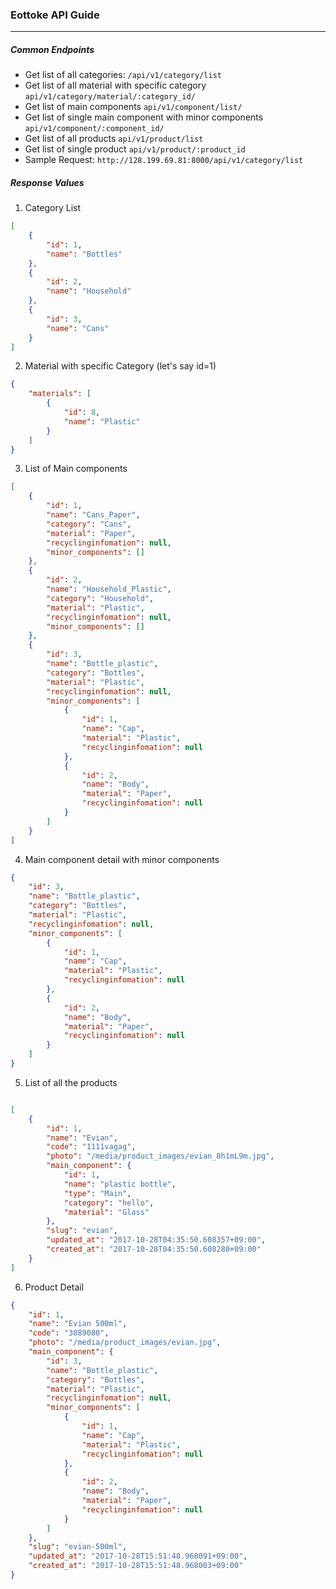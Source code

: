 ### Eottoke API Guide
----

##### Common Endpoints 

- Get list of all categories: `/api/v1/category/list`
- Get list of all material with specific category `api/v1/category/material/:category_id/`
- Get list of main components `api/v1/component/list/`
- Get list of single main component with minor components `api/v1/component/:component_id/`
- Get list of all products `api/v1/product/list`
- Get list of single product `api/v1/product/:product_id`
- Sample Request:  `http://128.199.69.81:8000/api/v1/category/list`

##### Response Values

1. Category List 

```json
[
    {
        "id": 1,
        "name": "Bottles"
    },
    {
        "id": 2,
        "name": "Household"
    },
    {
        "id": 3,
        "name": "Cans"
    }
]

```

2. Material with specific Category (let's say id=1)

```json
{
    "materials": [
        {
            "id": 8,
            "name": "Plastic"
        }
    ]
}

```

3. List of Main components


```json
[
    {
        "id": 1,
        "name": "Cans_Paper",
        "category": "Cans",
        "material": "Paper",
        "recyclinginfomation": null,
        "minor_components": []
    },
    {
        "id": 2,
        "name": "Household_Plastic",
        "category": "Household",
        "material": "Plastic",
        "recyclinginfomation": null,
        "minor_components": []
    },
    {
        "id": 3,
        "name": "Bottle_plastic",
        "category": "Bottles",
        "material": "Plastic",
        "recyclinginfomation": null,
        "minor_components": [
            {
                "id": 1,
                "name": "Cap",
                "material": "Plastic",
                "recyclinginfomation": null
            },
            {
                "id": 2,
                "name": "Body",
                "material": "Paper",
                "recyclinginfomation": null
            }
        ]
    }
]

```

4. Main component detail with minor components

```json
{
    "id": 3,
    "name": "Bottle_plastic",
    "category": "Bottles",
    "material": "Plastic",
    "recyclinginfomation": null,
    "minor_components": [
        {
            "id": 1,
            "name": "Cap",
            "material": "Plastic",
            "recyclinginfomation": null
        },
        {
            "id": 2,
            "name": "Body",
            "material": "Paper",
            "recyclinginfomation": null
        }
    ]
}

```


5. List of all the products

```json

[
    {
        "id": 1,
        "name": "Evian",
        "code": "1111vagag",
        "photo": "/media/product_images/evian_8h1mL9m.jpg",
        "main_component": {
            "id": 1,
            "name": "plastic bottle",
            "type": "Main",
            "category": "hello",
            "material": "Glass"
        },
        "slug": "evian",
        "updated_at": "2017-10-28T04:35:50.608357+09:00",
        "created_at": "2017-10-28T04:35:50.608280+09:00"
    }
]
```

6. Product Detail 

```json
{
    "id": 1,
    "name": "Evian 500ml",
    "code": "3089080",
    "photo": "/media/product_images/evian.jpg",
    "main_component": {
        "id": 3,
        "name": "Bottle_plastic",
        "category": "Bottles",
        "material": "Plastic",
        "recyclinginfomation": null,
        "minor_components": [
            {
                "id": 1,
                "name": "Cap",
                "material": "Plastic",
                "recyclinginfomation": null
            },
            {
                "id": 2,
                "name": "Body",
                "material": "Paper",
                "recyclinginfomation": null
            }
        ]
    },
    "slug": "evian-500ml",
    "updated_at": "2017-10-28T15:51:48.968091+09:00",
    "created_at": "2017-10-28T15:51:48.968003+09:00"
}

```